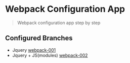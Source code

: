 # Webpack Configuration App
> Webpack configuration app step by step

## Configured Branches
- Jquery [webpack-001](https://github.com/dbulan/app-webpack/tree/001-jquery)
- Jquery + JS(modules) [webpack-002](https://github.com/dbulan/app-webpack/tree/002-jquery-jsmodules)